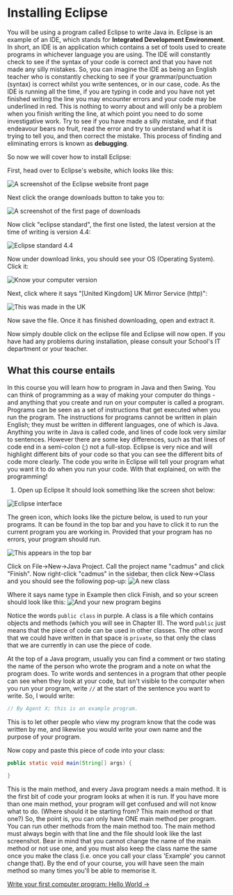 Installing Eclipse
===

You will be using a program called Eclipse to write Java in. Eclipse is an example of an IDE, which stands for **Integrated Development Environment**. In short, an IDE is an application which contains a set of tools used to create programs in whichever language you are using. The IDE will constantly check to see if the syntax of your code is correct and that you have not made any silly mistakes. So, you can imagine the IDE as being an English teacher who is constantly checking to see if your grammar/punctuation (syntax) is correct whilst you write sentences, or in our case, code. As the IDE is running all the time, if you are typing in code and you have not yet finished writing the line you may encounter errors and your code may be underlined in red. This is nothing to worry about and will only be a problem when you finish writing the line, at which point you need to do some investigative work. Try to see if you have made a silly mistake, and if that endeavour bears no fruit, read the error and try to understand what it is trying to tell you, and then correct the mistake. This process of finding and eliminating errors is known as **debugging**.

So now we will cover how to install Eclipse:

First, head over to Eclipse's website, which looks like this:

![A screenshot of the Eclipse website front page](../../Images/Chapter-I/Introduction/Eclipse_website_screenshot1.png)

Next click the orange downloads button to take you to:

![A screenshot of the first page of downloads](../../Images/Chapter-I/Introduction/Eclipse_website_screenshot2.png)

Now click "eclipse standard", the first one listed, the latest version at the time of writing is version 4.4:

![Eclipse standard 4.4](../../Images/Chapter-I/Introduction/eclipse_standard.png)

Now under download links, you should see your OS (Operating System). Click it:

![Know your computer version](../../Images/Chapter-I/Introduction/Eclipse_download_links.png)

Next, click where it says "[United Kingdom] UK Mirror Service (http)":

![This was made in the UK](../../Images/Chapter-I/Introduction/Eclipse_UK_mirror_service.png)

Now save the file. Once it has finished downloading, open and extract it.

Now simply double click on the eclipse file and Eclipse will now open. If you have had any problems during installation, please consult your School's IT department or your teacher.

## What this course entails
In this course you will learn how to program in Java and then Swing.  You can think of programming as a way of making your computer do things - and anything that you create and run on your computer is called a program.  Programs can be seen as a set of instructions that get executed when you run the program. The instructions for programs cannot be written in plain English; they must be written in different languages, one of which is Java.  Anything you write in Java is called code, and lines of code look very similar to sentences.  However there are some key differences, such as that lines of code end in a semi-colon (;) not a full-stop. Eclipse is very nice and will highlight different bits of your code so that you can see the different bits of code more clearly. The code you write in Eclipse will tell your program what you want it to do when you run your code.  With that explained, on with the programming!

1) Open up Eclipse
It should look something like the screen shot below:

![Eclipse interface](../../Images/Chapter-I/Introduction/Opening_eclipse.png)

The green icon, which looks like the picture below, is used to run your programs. It can be found in the top bar and you have to click it to run the current program you are working in. Provided that your program has no errors, your program should run.

![This appears in the top bar](../../Images/Chapter-I/Introduction/Eclipse_run_button.png)

Click on File->New->Java Project. Call the project name "cadmus" and click "Finish". Now right-click "cadmus" in the sidebar, then click New->Class and you should see the following pop-up:
![A new class](../../Images/Chapter-I/Introduction/Eclipse_new_class.png)

Where it says name type in Example then click Finish, and so your screen should look like this:
![And your new program begins](../../Images/Chapter-I/Introduction/Eclipse_new_class_final.png)

Notice the words `public class` in purple.  A class is a file which contains objects and methods (which you will see in Chapter II). The word `public` just means that the piece of code can be used in other classes. The other word that we could have written in that space is `private`, so that only the class that we are currently in can use the piece of code.

At the top of a Java program, usually you can find a comment or two stating the name of the person who wrote the program and a note on what the program does.  To write words and sentences in a program that other people can see when they look at your code, but isn't visible to the computer when you run your program, write `//` at the start of the sentence you want to write.  So, I would write:

```java
// By Agent X; this is an example program.
```

This is to let other people who view my program know that the code was written by me, and likewise you would write your own name and the purpose of your program.

Now copy and paste this piece of code into your class:

```java
public static void main(String[] args) {
		
}
```

This is the main method, and every Java program needs a main method.  It is the first bit of code your program looks at when it is run.  If you have more than one main method, your program will get confused and will not know what to do.  (Where should it be starting from? This main method or that one?) So, the point is, you can only have ONE main method per program. You can run other methods from the main method too.  The main method must always begin with that line and the file should look like the last screenshot.  Bear in mind that you cannot change the name of the main method or not use one, and you must also keep the class name the same once you make the class (i.e. once you call your class 'Example' you cannot change that). By the end of your course, you will have seen the main method so many times you'll be able to memorise it.

[Write your first computer program: Hello World &rarr;](./Part-II:-Printing.html)
